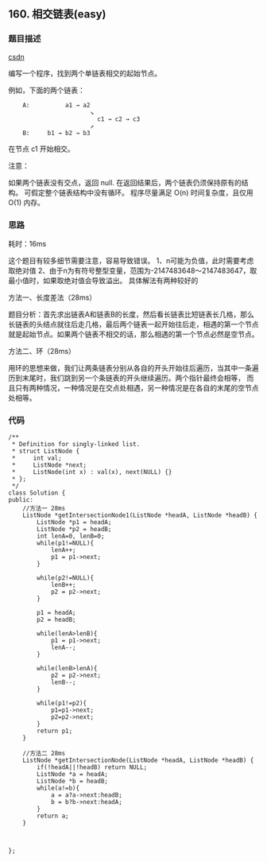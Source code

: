 ## 160. 相交链表(easy)
### 题目描述
[csdn](https://blog.csdn.net/hy971216/article/details/80524163)


编写一个程序，找到两个单链表相交的起始节点。

例如，下面的两个链表：

		A:          a1 → a2
		                   ↘
		                     c1 → c2 → c3
		                   ↗            
		B:     b1 → b2 → b3
在节点 c1 开始相交。

注意：

如果两个链表没有交点，返回 null.
在返回结果后，两个链表仍须保持原有的结构。
可假定整个链表结构中没有循环。
程序尽量满足 O(n) 时间复杂度，且仅用 O(1) 内存。



### 思路

耗时：16ms

这个题目有较多细节需要注意，容易导致错误。 
1、n可能为负值，此时需要考虑取绝对值 
2、由于n为有符号整型变量，范围为-2147483648～2147483647，取最小值时，如果取绝对值会导致溢出。 
具体解法有两种较好的


方法一、长度差法（28ms）

题目分析：首先求出链表A和链表B的长度，然后看长链表比短链表长几格，那么长链表的头结点就往后走几格，最后两个链表一起开始往后走，相遇的第一个节点就是起始节点。如果两个链表不相交的话，那么相遇的第一个节点必然是空节点。



方法二、环（28ms）

用环的思想来做，我们让两条链表分别从各自的开头开始往后遍历，当其中一条遍历到末尾时，我们跳到另一个条链表的开头继续遍历。两个指针最终会相等， 
而且只有两种情况，一种情况是在交点处相遇，另一种情况是在各自的末尾的空节点处相等。


### 代码
```
/**
 * Definition for singly-linked list.
 * struct ListNode {
 *     int val;
 *     ListNode *next;
 *     ListNode(int x) : val(x), next(NULL) {}
 * };
 */
class Solution {
public:
    //方法一 28ms
    ListNode *getIntersectionNode1(ListNode *headA, ListNode *headB) {
        ListNode *p1 = headA;
        ListNode *p2 = headB;
        int lenA=0, lenB=0;
        while(p1!=NULL){
            lenA++;
            p1 = p1->next;
        }
        
        while(p2!=NULL){
            lenB++;
            p2 = p2->next;
        }
        
        p1 = headA;
        p2 = headB;
        
        while(lenA>lenB){
            p1 = p1->next;
            lenA--;
        }
        
        while(lenB>lenA){
            p2 = p2->next;
            lenB--;
        }
        
        while(p1!=p2){
            p1=p1->next;
            p2=p2->next;
        }
        return p1;
    }
    
    //方法二 28ms
    ListNode *getIntersectionNode(ListNode *headA, ListNode *headB) {
        if(!headA||!headB) return NULL;
        ListNode *a = headA;
        ListNode *b = headB;
        while(a!=b){
            a = a?a->next:headB;
            b = b?b->next:headA;
        }
        return a;
    }

            
            
};
```
